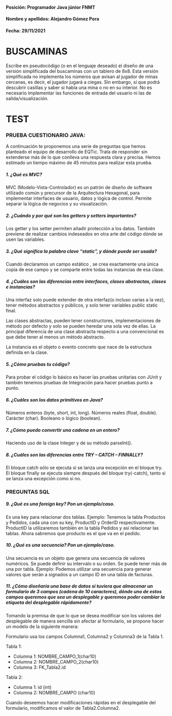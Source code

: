 #### Posición: Programador Java júnior FNMT

#### Nombre y apellidos: Alejandro Gómez Pora

#### Fecha: 29/11/2021

# BUSCAMINAS

Escribe en pseudocódigo (o en el lenguaje deseado) el diseño de una versión simplificada del buscaminas con un tablero
de 8x8. Esta versión simplificada no implementa los números que avisan al jugador de minas cercanas, es decir, el
jugador jugará a ciegas. Sin embargo, sí que podrá descubrir casillas y saber si había una mina o no en su interior. No
es necesario implementar las funciones de entrada del usuario ni las de salida/visualización.

# TEST

### PRUEBA CUESTIONARIO JAVA:

A continuación te proponemos una serie de preguntas que hemos planteado el equipo de desarrollo de EQTic. Trata de
responder sin extenderse más de lo que conlleva una respuesta clara y precisa. Hemos estimado un tiempo máximo de 45
minutos para realizar esta prueba.

##### 1. ¿Qué es MVC?

MVC (Modelo-Vista-Controlador) es un patrón de diseño de software utilizado común y precursor de la Arquitectura
Hexagonal, para implementar interfaces de usuario, datos y lógica de control. Permite separar la lógica de negocios y su
visualización.

##### 2. ¿Cuándo y por qué son los getters y setters importantes?

Los getter y los setter permiten añadir protección a los datos. También previene de realizar cambios indeseados en otra
arte del código dónde se usen las variables.

##### 3. ¿Qué significa la palabra clave “static”, y dónde puede ser usada?

Cuando declaramos un campo estático , se crea exactamente una única copia de ese campo y se comparte entre todas las
instancias de esa clase.

##### 4. ¿Cuáles son las diferencias entre interfaces, clases abstractas, clases e  instancias?

Una interfaz solo puede extender de otra interfaz(o incluso varias a la vez), tener métodos abstractos y públicos, y
solo tener variables public static final.

Las clases abstractas, pueden tener constructores, implementaciones de método por defecto y solo se pueden heredar una
sola vez de ellas. La principal diferencia de una clase abstracta respecto a una convencional es que debe tener al menos
un método abstracto.

La instancia es el objeto o evento concreto que nace de la estructura definida en la clase.

##### 5. ¿Cómo pruebas tu código?

Para probar el código lo básico es hacer las pruebas unitarias con JUnit y también tenemos pruebas de Integración para
hacer pruebas punto a punto.

##### 6. ¿Cuáles son los datos primitivos en Java?

Números enteros (byte, short, int, long). Números reales (float, double). Carácter (char). Booleano o lógico (boolean).

##### 7. ¿Cómo puedo convertir una cadena en un entero?

Haciendo uso de la clase Integer y de su método parseInt().

##### 8. ¿Cuáles son las diferencias entre TRY – CATCH – FINNALLY?

El bloque catch sólo se ejecuta si se lanza una excepción en el bloque try. El bloque finally se ejecuta siempre después
del bloque try(-catch), tanto si se lanza una excepción como si no.

### PREGUNTAS SQL

##### 9. ¿Qué es una foreign key? Pon un ejemplo/caso.

Es una key para relacionar dos tablas. Ejemplo: Tenemos la tabla Productos y Pedidos, cada una con su key, ProductID y
OrderID respectivamente. ProductID la utilizaremos también en la tabla Pedidos y así relacionar las tablas. Ahora
sabremos que producto es el que va en el pedido.

##### 10. ¿Qué es una secuencia? Pon un ejemplo/caso.

Una secuencia es un objeto que genera una secuencia de valores numéricos. Se puede definir su intervalo o su orden. Se
puede tener más de una por tabla. Ejemplo: Podemos utilizar una secuencia para generar valores que serán a signados a un
campo ID en una tabla de facturas.

##### 11. ¿Cómo diseñaría una base de datos si tuviera que almacenar un formulario de 3 campos  (cadena de 10 caracteres), dónde uno de estos campos queremos que sea un desplegable y  queremos poder cambiar la etiqueta del desplegable rápidamente?

Tomando la premisa de que lo que se desea modificar son los valores del desplegable de manera sencilla sin afectar al
formulario, se propone hacer un modelo de la siguiente manera:

Formulario usa los campos Columna1, Columna2 y Columna3 de la Tabla 1.

Tabla 1:

- Columna 1: NOMBRE_CAMPO_1(char10)
- Columna 2: NOMBRE_CAMPO_2(char10)
- Columna 3: FK_Tabla2.id

Tabla 2:

- Columna 1: id (int)
- Columna 2: NOMBRE_CAMPO (char10)

Cuando deseemos hacer modificaciones rápidas en el desplegable del formulario, modificamos el valor de Tabla2.Columna2.